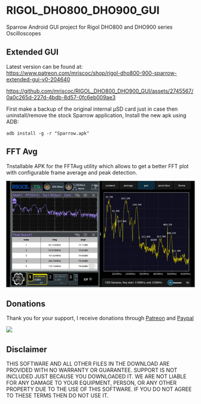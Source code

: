 # RIGOL_DHO800_DHO900_GUI
Sparrow Android GUI project for Rigol DHO800 and DHO900 series Oscilloscopes

## Extended GUI

Latest version can be found at: https://www.patreon.com/mriscoc/shop/rigol-dho800-900-sparrow-extended-gui-v0-204640

https://github.com/mriscoc/RIGOL_DHO800_DHO900_GUI/assets/2745567/0a0c265d-227d-4bdb-8d57-0fc6eb009ae3

First make a backup of the original internal µSD card just in case then uninstall/remove the stock Sparrow application, Install the new apk using ADB:
```shell
adb install -g -r "Sparrow.apk"
```

## FFT Avg
Tnstallable APK for the FFTAvg utility which allows to get a better FFT plot with configurable frame average and peak detection.

![](https://github.com/mriscoc/RIGOL_DHO800_DHO900_GUI/blob/master/img/fftavg.gif?raw=true)


## Donations
Thank you for your support, I receive donations through [Patreon](https://www.patreon.com/mriscoc) and [Paypal](https://www.paypal.com/donate/?business=85SPAAR6UZEE8)   

[<img src="https://www.paypalobjects.com/en_US/i/btn/btn_donateCC_LG.gif">](https://www.paypal.com/donate?business=85SPAAR6UZEE8&currency_code=USD)   

## Disclaimer  

THIS SOFTWARE AND ALL OTHER FILES IN THE DOWNLOAD ARE PROVIDED WITH NO WARRANTY OR GUARANTEE. SUPPORT IS NOT INCLUDED JUST BECAUSE YOU DOWNLOADED IT. WE ARE NOT LIABLE FOR ANY DAMAGE TO YOUR EQUIPMENT, PERSON, OR ANY OTHER PROPERTY DUE TO THE USE OF THIS SOFTWARE. IF YOU DO NOT AGREE TO THESE TERMS THEN DO NOT USE IT.
